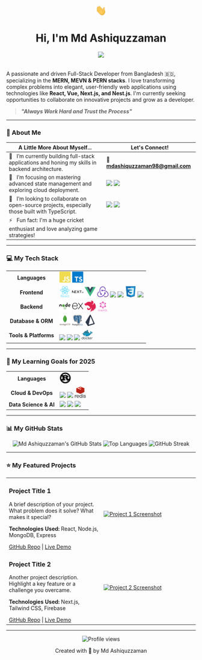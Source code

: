 <div align="center">
  <img src="https://raw.githubusercontent.com/ABSphreak/ABSphreak/master/gifs/Hi.gif" width="30px">
  <h1><b>Hi, I'm Md Ashiquzzaman</b></h1>
  <a href="https://github.com/ashiq72/">
    <img src="https://readme-typing-svg.herokuapp.com?lines=Full-Stack+Software+Developer;MERN+Stack+Specialist;Next.js+&_Nest.js+Developer;Lifelong+Learner&center=true&width=500&height=50">
  </a>
</div>

<br>

A passionate and driven Full-Stack Developer from Bangladesh 🇧🇩, specializing in the **MERN, MEVN & PERN stacks**. I love transforming complex problems into elegant, user-friendly web applications using technologies like **React, Vue, Next.js, and Nest.js**. I'm currently seeking opportunities to collaborate on innovative projects and grow as a developer.

> ***"Always Work Hard and Trust the Process"***

---

### 🚀 About Me

| A Little More About Myself...                                                                                                                    | Let's Connect!                                                                                                                                                                                                                                                                                               |
| ------------------------------------------------------------------------------------------------------------------------------------------------ | ------------------------------------------------------------------------------------------------------------------------------------------------------------------------------------------------------------------------------------------------------------------------------------------------------------ |
| 🔭 &nbsp; I’m currently building full-stack applications and honing my skills in backend architecture.                                              | 📧 &nbsp; **mdashiquzzaman98@gmail.com** |
| 🌱 &nbsp; I’m focusing on mastering advanced state management and exploring cloud deployment.                                                     | <a href="https://www.linkedin.com/in/md-ashiquzzaman1" target="_blank"><img src="https://img.shields.io/badge/LinkedIn-0077B5?style=for-the-badge&logo=linkedin&logoColor=white" /></a> <a href="https://github.com/ashiq72" target="_blank"><img src="https://img.shields.io/badge/GitHub-181717?style=for-the-badge&logo=github&logoColor=white" /></a> |
| 👯 &nbsp; I’m looking to collaborate on open-source projects, especially those built with TypeScript.                                              | <a href="https://www.facebook.com/Ashik.ahmed72" target="_blank"><img src="https://img.shields.io/badge/Facebook-1877F2?style=for-the-badge&logo=facebook&logoColor=white" /></a> <a href="https://www.instagram.com/ashik.ahmed72" target="_blank"><img src="https://img.shields.io/badge/Instagram-E4405F?style=for-the-badge&logo=instagram&logoColor=white" /></a> |
| ⚡ &nbsp; Fun fact: I'm a huge cricket enthusiast and love analyzing game strategies!                                                              |                                                                                                                                                                                                                                                                                                              |

---

### 💻 My Tech Stack

<table>
  <tr>
    <td align="center"><strong>Languages</strong></td>
    <td>
      <a href="https://www.javascript.com/" target="_blank"><img height="30" src="https://raw.githubusercontent.com/devicons/devicon/master/icons/javascript/javascript-plain.svg"></a>
      <a href="https://www.typescriptlang.org/" target="_blank"><img height="30" src="https://raw.githubusercontent.com/devicons/devicon/master/icons/typescript/typescript-original.svg"></a>
    </td>
  </tr>
  <tr>
    <td align="center"><strong>Frontend</strong></td>
    <td>
      <a href="https://reactjs.org/" target="_blank"><img height="30" src="https://raw.githubusercontent.com/devicons/devicon/master/icons/react/react-original-wordmark.svg"></a>
      <a href="https://nextjs.org/" target="_blank"><img height="30" src="https://raw.githubusercontent.com/devicons/devicon/master/icons/nextjs/nextjs-original-wordmark.svg"></a>
      <a href="https://vuejs.org/" target="_blank"><img height="30" src="https://raw.githubusercontent.com/devicons/devicon/master/icons/vuejs/vuejs-original.svg"></a>
      <a href="https://redux.js.org" target="_blank"><img src="https://raw.githubusercontent.com/devicons/devicon/master/icons/redux/redux-original.svg" height="30"></a>
      <a href="https://pinia.vuejs.org/" target="_blank"><img src="https://pinia.vuejs.org/logo.svg" height="30"></a>
      <a href="https://www.w3schools.com/html/" target="_blank"><img height="30" src="https://www.vectorlogo.zone/logos/w3_html5/w3_html5-icon.svg"></a>
      <a href="https://www.w3schools.com/css/" target="_blank"><img height="30" src="https://raw.githubusercontent.com/devicons/devicon/master/icons/css3/css3-original.svg"></a>
      <a href="https://tailwindcss.com/" target="_blank"><img src="https://www.vectorlogo.zone/logos/tailwindcss/tailwindcss-icon.svg" height="30"/></a>
    </td>
  </tr>
  <tr>
    <td align="center"><strong>Backend</strong></td>
    <td>
      <a href="https://nodejs.org/en/" target="_blank"><img height="30" src="https://raw.githubusercontent.com/devicons/devicon/master/icons/nodejs/nodejs-original-wordmark.svg"></a>
      <a href="https://expressjs.com" target="_blank"><img height="30" src="https://raw.githubusercontent.com/devicons/devicon/master/icons/express/express-original.svg"></a>
      <a href="https://nestjs.com/" target="_blank"><img height="30" src="https://raw.githubusercontent.com/devicons/devicon/master/icons/nestjs/nestjs-plain.svg"></a>
      <a href="https://graphql.org/" target="_blank"><img height="30" src="https://raw.githubusercontent.com/devicons/devicon/master/icons/graphql/graphql-plain-wordmark.svg"></a>
    </td>
  </tr>
  <tr>
    <td align="center"><strong>Database & ORM</strong></td>
    <td>
      <a href="https://www.mongodb.com/" target="_blank"><img height="30" src="https://raw.githubusercontent.com/devicons/devicon/master/icons/mongodb/mongodb-original-wordmark.svg"></a>
      <a href="https://www.postgresql.org" target="_blank"><img height="30" src="https://raw.githubusercontent.com/devicons/devicon/master/icons/postgresql/postgresql-original-wordmark.svg"></a>
      <a href="https://www.prisma.io/" target="_blank"><img height="30" src="https://raw.githubusercontent.com/devicons/devicon/master/icons/prisma/prisma-original.svg"></a>
    </td>
  </tr>
  <tr>
    <td align="center"><strong>Tools & Platforms</strong></td>
    <td>
      <a href="https://git-scm.com/" target="_blank"><img height="30" src="https://www.vectorlogo.zone/logos/git-scm/git-scm-icon.svg"></a>
      <a href="https://firebase.google.com/" target="_blank"><img height="30" src="https://www.vectorlogo.zone/logos/firebase/firebase-icon.svg"></a>
      <a href="https://heroku.com" target="_blank"><img src="https://www.vectorlogo.zone/logos/heroku/heroku-icon.svg" height="30"></a>
      <a href="https://www.docker.com/" target="_blank"><img height="30" src="https://raw.githubusercontent.com/devicons/devicon/master/icons/docker/docker-original-wordmark.svg"></a>
    </td>
  </tr>
</table>

---

### 🌱 My Learning Goals for 2025

<table>
  <tr>
    <td align="center"><strong>Languages</strong></td>
    <td>
      <a href="https://www.rust-lang.org" target="_blank"><img height="30" src="https://raw.githubusercontent.com/devicons/devicon/master/icons/rust/rust-plain.svg"></a>
    </td>
  </tr>
  <tr>
    <td align="center"><strong>Cloud & DevOps</strong></td>
    <td>
      <a href="https://aws.amazon.com/" target="_blank"><img height="30" src="https://www.vectorlogo.zone/logos/amazon_aws/amazon_aws-icon.svg"></a>
      <a href="https://cloud.google.com/" target="_blank"><img height="30" src="https://www.vectorlogo.zone/logos/google_cloud/google_cloud-icon.svg"></a>
      <a href="https://redis.io" target="_blank"><img height="30" src="https://raw.githubusercontent.com/devicons/devicon/master/icons/redis/redis-original-wordmark.svg"></a>
    </td>
  </tr>
  <tr>
    <td align="center"><strong>Data Science & AI</strong></td>
    <td>
      <a href="https://www.tensorflow.org/" target="_blank"><img height="30" src="https://www.vectorlogo.zone/logos/tensorflow/tensorflow-icon.svg"></a>
      <a href="https://pytorch.org/" target="_blank"><img height="30" src="https://www.vectorlogo.zone/logos/pytorch/pytorch-icon.svg"></a>
      <a href="https://opencv.org/" target="_blank"><img height="30" src="https://www.vectorlogo.zone/logos/opencv/opencv-icon.svg"></a>
    </td>
  </tr>
</table>

---

### 📊 My GitHub Stats

<p align="center">
  <img src="https://github-readme-stats.vercel.app/api?username=ashiq72&show_icons=true&theme=vision-friendly-dark&hide_border=true&count_private=true" alt="Md Ashiquzzaman's GitHub Stats" />
  <img src="https://github-readme-stats.vercel.app/api/top-langs/?username=ashiq72&layout=compact&theme=vision-friendly-dark&hide_border=true" alt="Top Languages" />
  <img src="https://streak-stats.demolab.com/?user=ashiq72&theme=vision-friendly-dark&hide_border=true" alt="GitHub Streak" />
</p>

---

### ⭐ My Featured Projects

<table>
  <tr>
    <td width="50%">
      <h3>Project Title 1</h3>
      <p>A brief description of your project. What problem does it solve? What makes it special?</p>
      <p><strong>Technologies Used:</strong> React, Node.js, MongoDB, Express</p>
      <a href="[LINK_TO_YOUR_PROJECT_REPO]" target="_blank">GitHub Repo</a> | 
      <a href="[LINK_TO_LIVE_DEMO]" target="_blank">Live Demo</a>
    </td>
    <td width="50%">
      <a href="[LINK_TO_LIVE_DEMO]" target="_blank">
        <img src="[LINK_TO_PROJECT_SCREENSHOT]" alt="Project 1 Screenshot" width="100%">
      </a>
    </td>
  </tr>
  <tr>
    <td width="50%">
      <h3>Project Title 2</h3>
      <p>Another project description. Highlight a key feature or a challenge you overcame.</p>
      <p><strong>Technologies Used:</strong> Next.js, Tailwind CSS, Firebase</p>
      <a href="[LINK_TO_YOUR_PROJECT_REPO]" target="_blank">GitHub Repo</a> | 
      <a href="[LINK_TO_LIVE_DEMO]" target="_blank">Live Demo</a>
    </td>
    <td width="50%">
       <a href="[LINK_TO_LIVE_DEMO]" target="_blank">
        <img src="[LINK_TO_PROJECT_SCREENSHOT]" alt="Project 2 Screenshot" width="100%">
      </a>
    </td>
  </tr>
</table>

---

<div align="center">
  <p>
    <img src="https://komarev.com/ghpvc/?username=ashiq72&label=Profile%20Views&color=0e75b6&style=flat-square" alt="Profile views" />
  </p>
  <p>Created with 🖤 by Md Ashiquzzaman</p>
</div>
